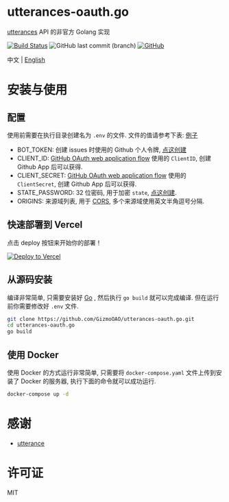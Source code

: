 # utterances-oauth.go

[utterances](https://github.com/utterance) API 的非官方 Golang 实现

[![Build Status](https://drone.liuli.lol/api/badges/GizmoOAO/utterances-oauth.go/status.svg)](https://drone.liuli.lol/GizmoOAO/utterances-oauth.go)
![GitHub last commit (branch)](https://img.shields.io/github/last-commit/GizmoOAO/utterances-oauth.go/main)
[![GitHub](https://img.shields.io/github/license/GizmoOAO/utterances-oauth.go)](./LICENSE)

中文 | [English](./README-en.md)

# 安装与使用

## 配置

使用前需要在执行目录创建名为 `.env` 的文件. 文件的值请参考下表: [例子](./.env.example)

- BOT_TOKEN: 创建 issues 时使用的 Github 个人令牌, [点这创建](https://github.com/settings/tokens/new?scopes=public_repo)
- CLIENT_ID: [GitHub OAuth web application flow](https://developer.github.com/v3/oauth/#web-application-flow) 使用的 `ClientID`, 创建 Github App 后可以获得.
- CLIENT_SECRET: [GitHub OAuth web application flow](https://developer.github.com/v3/oauth/#web-application-flow) 使用的 `ClientSecret`, 创建 Github App 后可以获得.
- STATE_PASSWORD: 32 位密码, 用于加密 `state`, [点这创建](https://lastpass.com/generatepassword.php).
- ORIGINS: 来源域列表, 用于 [CORS](https://developer.mozilla.org/zh-CN/docs/Web/HTTP/Access_control_CORS), 多个来源域使用英文半角逗号分隔.

## 快速部署到 Vercel

点击 deploy 按钮来开始你的部署！

[![Deploy to Vercel](https://vercel.com/button)](https://vercel.com/import/project?template=https://github.com/GizmoOAO/utterances-oauth.go)

## 从源码安装

编译非常简单, 只需要安装好 [Go](https://golang.org/) , 然后执行 `go build` 就可以完成编译. 但在运行前你需要修改好 `.env` 文件.

```bash
git clone https://github.com/GizmoOAO/utterances-oauth.go.git
cd utterances-oauth.go
go build
```

## 使用 Docker

使用 Docker 的方式运行非常简单, 只需要将 `docker-compose.yaml` 文件上传到安装了 Docker 的服务器, 执行下面的命令就可以成功运行.

```bash
docker-compose up -d
```

# 感谢

- [utterance](https://github.com/utterance)

# 许可证

MIT
